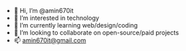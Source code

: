 - 👋 Hi, I’m @amin670it
- 👀 I’m interested in technology
- 🌱 I’m currently learning web/design/coding
- 💞️ I’m looking to collaborate on open-source/paid projects
- 📫 amin670it@gmail.com

<!---
amin670it/amin670it is a ✨ special ✨ repository because its `README.md` (this file) appears on your GitHub profile.
You can click the Preview link to take a look at your changes.
--->
